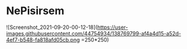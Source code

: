 # NePisirsem
![Screenshot_2021-09-20-00-12-18](https://user-images.githubusercontent.com/44754934/138769799-af4a4d15-a52d-4ef7-b548-fa818afd05cb.png =250*250)


